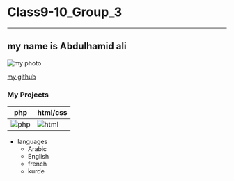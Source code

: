 # Class9-10_Group_3
----------
## my name is Abdulhamid ali

![my photo](https://avatars1.githubusercontent.com/u/57312937?s=460&u=185e52e42d0dec66fc44c0264774c060301710e6&v=4)

[my github](https://github.com/ali1996-sy)

###   My Projects
 php  | html/css
------| --------
![php](https://encrypted-tbn0.gstatic.com/images?q=tbn%3AANd9GcS4JKbkZ8QtgGmh6t8Wx696DZ0b6_E7dw2I_3BXeB3S9-C6Z-mB&usqp=CAU)|![html](https://soofos.nl/wp-content/uploads/2019/05/HTML.jpg)

* languages
  - Arabic
  - English
  - french
  - kurde
   
